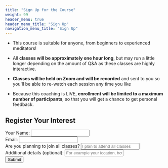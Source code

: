 ```yaml
---
title: "Sign Up for the Course"
weight: 99
header_menu: true
header_menu_title: "Sign Up"
navigation_menu_title: "Sign Up"
---
```

- This course is suitable for anyone, from beginners to experienced meditators!

- All **classes will be approximately one hour long**, 
but may run a little longer depending on the amount of Q&A 
as these classes are highly interactive.

- **Classes will be held on Zoom and will be recorded** and sent to you 
so you'll be able to re-watch each session any time you like

- Because this coaching is LIVE, **enrollment will be limited to a maximum number of participants**, so that you will get a chance to get personal feedback.

[//]: # (- When you sign up, **let me know if you won't be able to attend some of the classes**.)

<div class="form-container">
<h2>Register Your Interest</h2>
<form action="https://formspree.io/f/YOUR_FORMSPREE_ENDPOINT" method="post" id="registration-form">
<div class="form-group">
<label for="name">Your Name:</label>
<input type="text" id="name" name="name" required>
</div>

<div class="form-group">
<label for="email">Email:</label>
<input type="email" id="email" name="email" required>
</div>

<div class="form-group">
<label for="location">Are you planning to join all classes?</label>
<input type="text" id="all_classes" name="all_classes" placeholder="I plan to attend all classes" required>
</div>

<div class="form-group">
<label for="captcha">Additional details (optional):</label>
<input type="text" id="extra_details" name="extra_details" placeholder="For example your location, how did you learn about the course, etc">
</div>

<div class="form-group captcha-container">
<div class="g-recaptcha" data-sitekey="YOUR_SITE_KEY"></div>
</div>

<div class="form-group">
<input type="submit" value="Submit">
</div>
</form>
</div>

<script src="https://www.google.com/recaptcha/api.js" async defer></script>
<script>
    document.querySelector('#registration-form').addEventListener('submit', function (e) {
        var captcha = document.getElementById('captcha').value;
        if (captcha !== '7') {
            e.preventDefault();
            alert('CAPTCHA validation failed!');
        }
    });
</script>



[//]: # (![Sign-up]&#40;/images/sign-up.jpg&#41;)

[//]: # (- **Your instructor**: Alberto Bailoni &#40;Certified Unified Mindfulness Coach by the time the course will start&#41;)


[//]: # (<div class="form-container">)

[//]: # (<form action="https://formspree.io/f/YOUR_FORMSPREE_ENDPOINT" method="post" id="registration-form">)

[//]: # (<label for="name">Name:</label>)

[//]: # (<input type="text" id="name" name="name" required>)

[//]: # (                )
[//]: # (<label for="email">Email:</label>)

[//]: # (<input type="email" id="email" name="email" required>)

[//]: # ()
[//]: # (<label for="location">Location:</label>)

[//]: # (<input type="text" id="location" name="location" required>)

[//]: # ()
[//]: # (<div class="g-recaptcha" data-sitekey="YOUR_SITE_KEY"></div>)

[//]: # ()
[//]: # (<input type="submit" value="Submit">)

[//]: # (</form>)

[//]: # (</div>)

[//]: # ()
[//]: # (<script src="https://www.google.com/recaptcha/api.js" async defer></script>)

[//]: # (<script>)

[//]: # (        document.querySelector&#40;'#registration-form'&#41;.addEventListener&#40;'submit', function &#40;e&#41; {)

[//]: # (            var captcha = document.getElementById&#40;'captcha'&#41;.value;)

[//]: # (            if &#40;captcha !== '7'&#41; {)

[//]: # (                e.preventDefault&#40;&#41;;)

[//]: # (                alert&#40;'CAPTCHA validation failed!'&#41;;)

[//]: # (            })

[//]: # (        }&#41;;)

[//]: # (</script>)
